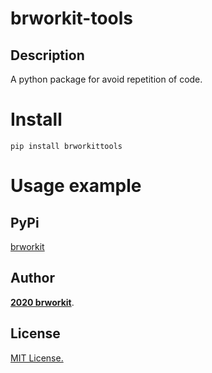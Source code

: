 # brworkit-tools

## Description
A python package for avoid repetition of code.

# Install
    pip install brworkittools

# Usage example

## PyPi

[brworkit](https://pypi.org/project/brworkit)

## Author

[**2020 brworkit**](https://github.com/mtools).

## License
[MIT License.](https://opensource.org/licenses/MIT)

